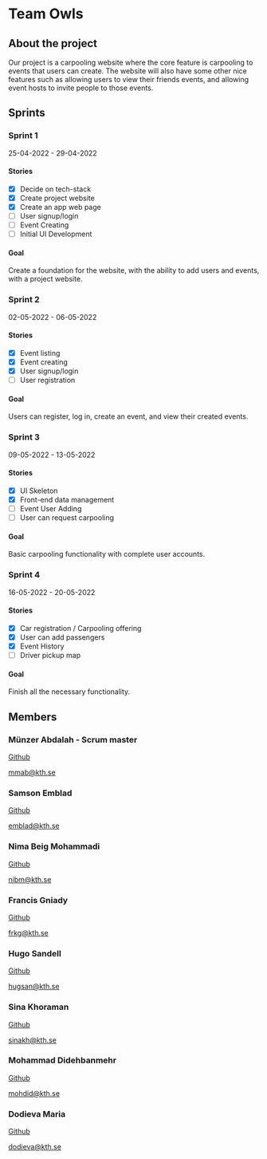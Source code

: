 # Team Owls

## About the project

Our project is a carpooling website where the core feature is carpooling to events that users can create. The website will also have some other nice features such as allowing users to view their friends events, and allowing event hosts to invite people to those events.

## Sprints

### Sprint 1

25-04-2022 - 29-04-2022

#### Stories

- [x] Decide on tech-stack
- [x] Create project website
- [x] Create an app web page
- [ ] User signup/login
- [ ] Event Creating
- [ ] Initial UI Development

#### Goal

Create a foundation for the website, with the ability to add users and events, with a project website.

### Sprint 2

02-05-2022 - 06-05-2022

#### Stories

- [x] Event listing
- [x] Event creating
- [x] User signup/login
- [ ] User registration

#### Goal

Users can register, log in, create an event, and view their created events.

### Sprint 3

09-05-2022 - 13-05-2022

#### Stories

- [x] UI Skeleton
- [x] Front-end data management
- [ ] Event User Adding
- [ ] User can request carpooling

#### Goal

Basic carpooling functionality with complete user accounts.

### Sprint 4

16-05-2022 - 20-05-2022

#### Stories

- [x] Car registration / Carpooling offering
- [x] User can add passengers
- [x] Event History
- [ ] Driver pickup map

#### Goal

Finish all the necessary functionality.

## Members

### Münzer Abdalah - Scrum master

[Github](https://github.com/munzer1993)

[mmab@kth.se](mailto:mmab@kth.se)

### Samson Emblad

[Github](https://github.com/samsonsin)

[emblad@kth.se](mailto:emblad@kth.se)

### Nima Beig Mohammadi

[Github](https://github.com/nibim)

[nibm@kth.se](mailto:nibm@kth.se)

### Francis Gniady

[Github](https://github.com/volcanocookies)

[frkg@kth.se](mailto:frkg@kth.se)

### Hugo Sandell

[Github](https://github.com/HugoSandell)

[hugsan@kth.se](mailto:hugsan@kth.se)

### Sina Khoraman

[Github](https://github.com/SKFrozenCloud)

[sinakh@kth.se](mailto:sinakh@kth.se)

### Mohammad Didehbanmehr

[Github](https://github.com/mdidehbanmehr)

[mohdid@kth.se](mailto:mohdid@kth.se)

### Dodieva Maria

[Github](https://github.com/Magma980)

[dodieva@kth.se](mailto:dodieva@kth.se)
